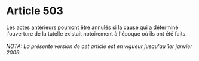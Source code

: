 # Article 503

Les actes antérieurs pourront être annulés si la cause qui a déterminé l'ouverture de la tutelle existait notoirement à l'époque où ils ont été faits.<br/><br/><i>NOTA:  La présente version de cet article est en vigueur jusqu'au 1er janvier 2009.</i>